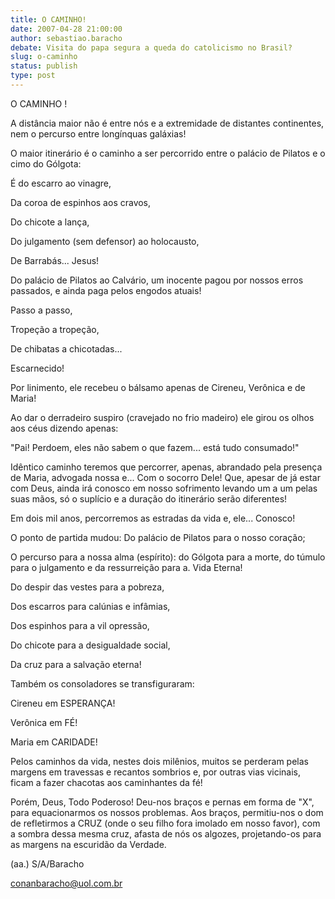 ```yaml
---
title: O CAMINHO!
date: 2007-04-28 21:00:00
author: sebastiao.baracho
debate: Visita do papa segura a queda do catolicismo no Brasil?
slug: o-caminho
status: publish 
type: post
---
```


O CAMINHO !  

  

A distância maior não é entre nós e a extremidade de distantes continentes, nem o percurso entre longínquas galáxias!  

O maior itinerário é o caminho a ser percorrido entre o palácio de Pilatos e o cimo do Gólgota:  

É do escarro ao vinagre,  

Da coroa de espinhos aos cravos,  

Do chicote a lança,  

Do julgamento (sem defensor) ao holocausto,  

De Barrabás... Jesus!  

Do palácio de Pilatos ao Calvário, um inocente pagou por nossos erros passados, e ainda paga pelos engodos atuais!  

Passo a passo,  

Tropeção a tropeção,  

De chibatas a chicotadas...  

Escarnecido!  

Por linimento, ele recebeu o bálsamo apenas de Cireneu, Verônica e de Maria!  

Ao dar o derradeiro suspiro (cravejado no frio madeiro) ele girou os olhos aos céus dizendo apenas:   

"Pai! Perdoem, eles não sabem o que fazem... está tudo consumado!"  

Idêntico caminho teremos que percorrer, apenas, abrandado pela presença de Maria, advogada nossa e... Com o socorro Dele! Que, apesar de já estar com Deus, ainda irá conosco em nosso sofrimento levando um a um pelas suas mãos, só o suplício e a duração do itinerário serão diferentes!  

Em dois mil anos, percorremos as estradas da vida e, ele... Conosco!  

O ponto de partida mudou: Do palácio de Pilatos para o nosso coração;   

O percurso para a nossa alma (espírito): do Gólgota para a morte, do túmulo para o julgamento e da ressurreição para a. Vida Eterna!  

Do despir das vestes para a pobreza,  

Dos escarros para calúnias e infâmias,  

Dos espinhos para a vil opressão,  

Do chicote para a desigualdade social,  

Da cruz para a salvação eterna!  

Também os consoladores se transfiguraram:  

Cireneu em ESPERANÇA!  

Verônica em FÉ!  

Maria em CARIDADE!  

  

Pelos caminhos da vida, nestes dois milênios, muitos se perderam pelas margens em travessas e recantos sombrios e, por outras vias vicinais, ficam a fazer chacotas aos caminhantes da fé!   

Porém, Deus, Todo Poderoso! Deu-nos braços e pernas em forma de "X", para equacionarmos os nossos problemas. Aos braços, permitiu-nos o dom de refletirmos a CRUZ (onde o seu filho fora imolado em nosso favor), com a sombra dessa mesma cruz, afasta de nós os algozes, projetando-os para as margens na escuridão da Verdade.  

  

(aa.) S/A/Baracho  

conanbaracho@uol.com.br  

  


